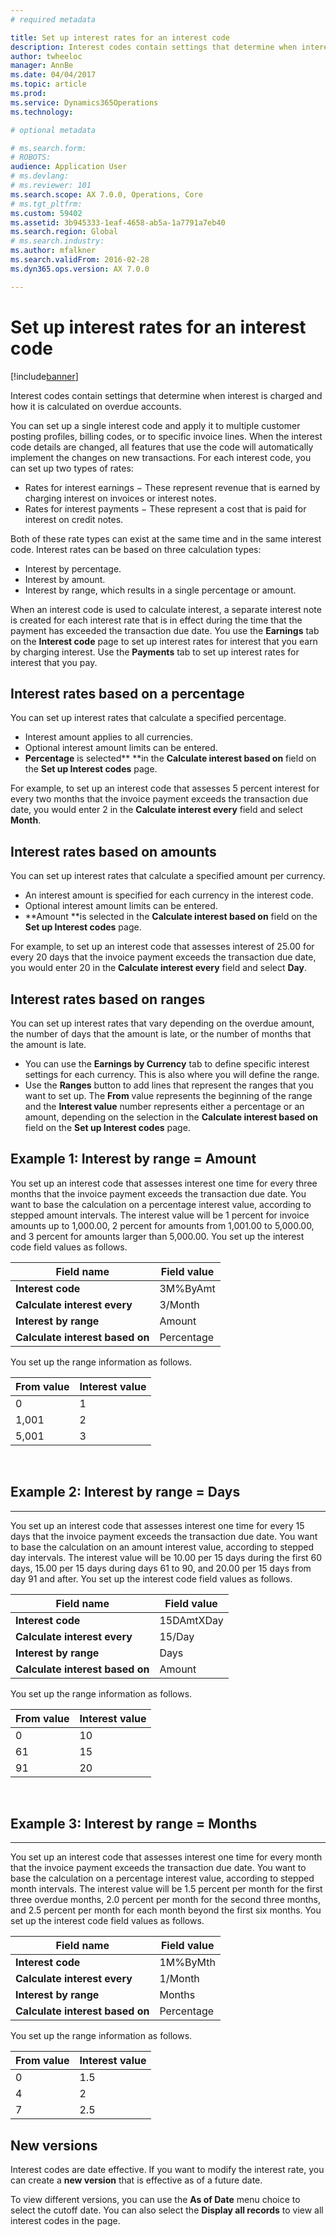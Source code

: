 ```yaml
---
# required metadata

title: Set up interest rates for an interest code
description: Interest codes contain settings that determine when interest is charged and how it is calculated on overdue accounts.
author: twheeloc
manager: AnnBe
ms.date: 04/04/2017
ms.topic: article
ms.prod: 
ms.service: Dynamics365Operations
ms.technology: 

# optional metadata

# ms.search.form: 
# ROBOTS: 
audience: Application User
# ms.devlang: 
# ms.reviewer: 101
ms.search.scope: AX 7.0.0, Operations, Core
# ms.tgt_pltfrm: 
ms.custom: 59402
ms.assetid: 3b945333-1eaf-4658-ab5a-1a7791a7eb40
ms.search.region: Global
# ms.search.industry: 
ms.author: mfalkner
ms.search.validFrom: 2016-02-28
ms.dyn365.ops.version: AX 7.0.0

---
```


# Set up interest rates for an interest code

[!include[banner](../includes/banner.md)]


Interest codes contain settings that determine when interest is charged and how it is calculated on overdue accounts.

You can set up a single interest code and apply it to multiple customer posting profiles, billing codes, or to specific invoice lines. When the interest code details are changed, all features that use the code will automatically implement the changes on new transactions. For each interest code, you can set up two types of rates:
-   Rates for interest earnings − These represent revenue that is earned by charging interest on invoices or interest notes.
-   Rates for interest payments − These represent a cost that is paid for interest on credit notes.

Both of these rate types can exist at the same time and in the same interest code. Interest rates can be based on three calculation types:
-   Interest by percentage.
-   Interest by amount.
-   Interest by range, which results in a single percentage or amount.

When an interest code is used to calculate interest, a separate interest note is created for each interest rate that is in effect during the time that the payment has exceeded the transaction due date. You use the **Earnings** tab on the **Interest code** page to set up interest rates for interest that you earn by charging interest. Use the **Payments** tab to set up interest rates for interest that you pay.

## Interest rates based on a percentage
You can set up interest rates that calculate a specified percentage.

-   Interest amount applies to all currencies.
-   Optional interest amount limits can be entered.
-   **Percentage** is selected** **in the **Calculate interest based on** field on the **Set up Interest codes** page.

For example, to set up an interest code that assesses 5 percent interest for every two months that the invoice payment exceeds the transaction due date, you would enter 2 in the **Calculate interest every** field and select **Month**.

## Interest rates based on amounts
You can set up interest rates that calculate a specified amount per currency.
-   An interest amount is specified for each currency in the interest code.
-   Optional interest amount limits can be entered.
-   **Amount **is selected in the **Calculate interest based on** field on the **Set up Interest codes** page.

For example, to set up an interest code that assesses interest of 25.00 for every 20 days that the invoice payment exceeds the transaction due date, you would enter 20 in the **Calculate interest every** field and select **Day**.

## Interest rates based on ranges
You can set up interest rates that vary depending on the overdue amount, the number of days that the amount is late, or the number of months that the amount is late.
-   You can use the **Earnings by Currency** tab to define specific interest settings for each currency. This is also where you will define the range.
-   Use the **Ranges** button to add lines that represent the ranges that you want to set up. The **From** value represents the beginning of the range and the **Interest value** number represents either a percentage or an amount, depending on the selection in the **Calculate interest based on** field on the **Set up Interest codes** page.

## Example 1: Interest by range = Amount
You set up an interest code that assesses interest one time for every three months that the invoice payment exceeds the transaction due date. You want to base the calculation on a percentage interest value, according to stepped amount intervals. The interest value will be 1 percent for invoice amounts up to 1,000.00, 2 percent for amounts from 1,001.00 to 5,000.00, and 3 percent for amounts larger than 5,000.00. You set up the interest code field values as follows.

| **Field name**                  | **Field value** |
|---------------------------------|-----------------|
| **Interest code**               | 3M%ByAmt        |
| **Calculate interest every**    | 3/Month         |
| **Interest by range**           | Amount          |
| **Calculate interest based on** | Percentage      |

You set up the range information as follows.

| **From value** | **Interest value** |
|----------------|--------------------|
| 0              | 1                  |
| 1,001          | 2                  |
| 5,001          | 3                  |

 
## Example 2: Interest by range = Days
--------------------------------------------------

You set up an interest code that assesses interest one time for every 15 days that the invoice payment exceeds the transaction due date. You want to base the calculation on an amount interest value, according to stepped day intervals. The interest value will be 10.00 per 15 days during the first 60 days, 15.00 per 15 days during days 61 to 90, and 20.00 per 15 days from day 91 and after. You set up the interest code field values as follows.

| **Field name**                  | **Field value** |
|---------------------------------|-----------------|
| **Interest code**               | 15DAmtXDay      |
| **Calculate interest every**    | 15/Day          |
| **Interest by range**           | Days            |
| **Calculate interest based on** | Amount          |

You set up the range information as follows.

| **From value** | **Interest value** |
|----------------|--------------------|
| 0              | 10                 |
| 61             | 15                 |
| 91             | 20                 |

 
## Example 3: Interest by range = Months
----------------------------------------------------

You set up an interest code that assesses interest one time for every month that the invoice payment exceeds the transaction due date. You want to base the calculation on a percentage interest value, according to stepped month intervals. The interest value will be 1.5 percent per month for the first three overdue months, 2.0 percent per month for the second three months, and 2.5 percent per month for each month beyond the first six months. You set up the interest code field values as follows.

| **Field name**                  | **Field value** |
|---------------------------------|-----------------|
| **Interest code**               | 1M%ByMth        |
| **Calculate interest every**    | 1/Month         |
| **Interest by range**           | Months          |
| **Calculate interest based on** | Percentage      |

You set up the range information as follows.

| **From value** | **Interest value** |
|----------------|--------------------|
| 0              | 1.5                |
| 4              | 2                  |
| 7              | 2.5                |

## New versions
Interest codes are date effective. If you want to modify the interest rate, you can create a **new version** that is effective as of a future date.

To view different versions, you can use the **As of Date** menu choice to select the cutoff date. You can also select the **Display all records** to view all interest codes in the page.



